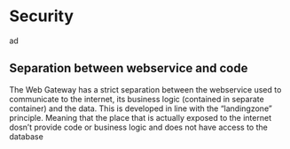 # Security

ad

## Separation between webservice and code
The Web Gateway has a strict separation between the webservice used to communicate to the internet, its business logic (contained in separate container) and  the data. This is developed in line with the “landingzone” principle. Meaning that the place that is actually exposed to the internet dosn’t provide code or business logic and does not have access to the database 
